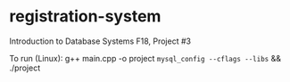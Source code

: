 # registration-system
Introduction to Database Systems F18, Project #3

To run (Linux): g++ main.cpp -o project `mysql_config --cflags --libs` && ./project

